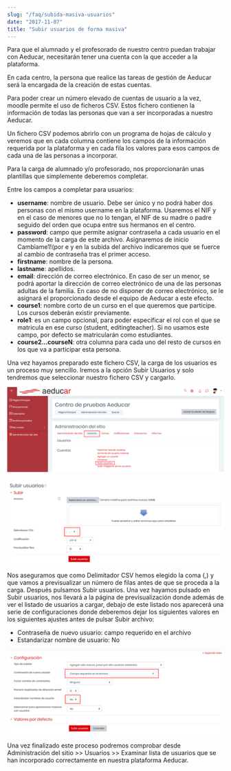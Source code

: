 ```yaml
---
slug: "/faq/subida-masiva-usuarios"
date: "2017-11-07"
title: "Subir usuarios de forma masiva"
---
```


Para que el alumnado y el profesorado de nuestro centro puedan trabajar con Aeducar, necesitarán tener una cuenta con la que acceder a la plataforma.

En cada centro, la persona que realice las tareas de gestión de Aeducar será la encargada de la creación de estas cuentas. 

Para poder crear un número elevado de cuentas de usuario a la vez, moodle permite el uso de ficheros CSV. Estos fichero contienen la información de todas las personas que van a ser incorporadas a nuestro Aeducar.

Un fichero CSV podemos abrirlo con un programa de hojas de cálculo y veremos que en cada columna contiene los campos de la información requerida por la plataforma y en cada fila los valores para esos campos de cada una de las personas a incorporar.

Para la carga de alumnado y/o profesorado, nos proporcionarán unas plantillas que simplemente deberemos completar.

Entre los campos a completar para usuarios:

- **username**: nombre de usuario. Debe ser único y no podrá haber dos personas con el mismo username en la plataforma. Usaremos el NIF y en el caso de menores que no lo tengan, el NIF de su madre o padre seguido del orden que ocupa entre sus hermanos en el centro.
- **password**: campo que permite asignar contraseña a cada usuario en el momento de la carga de este archivo. Asignaremos de inicio Cambiame1!(por e y en la subida del archivo indicaremos que se fuerce al cambio de contraseña tras el primer acceso. 
- **firstname**: nombre de la persona.
- **lastname**: apellidos.
- **email**: dirección de correo electrónico. En caso de ser un menor, se podrá aportar la dirección de correo electrónico de una de las personas adultas de la familia. En caso de no disponer de correo electrónico, se  le asignará el proporcionado desde el equipo de Aeducar a este efecto.
- **course1**: nombre corto de un curso en el que queremos que participe. Los cursos deberán existir previamente. 
- **role1**: es un campo opcional, para poder especificar el rol con el que se matricula en ese curso (student, editingteacher). Si no usamos este campo, por defecto se matricularán como estudiantes. 
- **course2...courseN**: otra columna para cada uno del resto de cursos en los que va a participar esta persona.

Una vez hayamos preparado este fichero CSV, la carga de los usuarios es un proceso muy sencillo. Iremos a la opción Subir Usuarios y solo tendremos que seleccionar nuestro fichero CSV y cargarlo. 

![](./subir-usuarios-1.png)

![](./subir-usuarios-2.png)


Nos aseguramos que como Delimitador CSV hemos elegido la coma (,) y que vamos a previsualizar un número de filas antes de que se proceda a la carga. Después pulsamos Subir usuarios.
Una vez hayamos pulsado en Subir usuarios, nos llevará a la página de previsualización donde además de ver el listado de usuarios a cargar, debajo de este listado nos aparecerá una serie de configuraciones donde deberemos dejar los siguientes valores en los siguientes ajustes antes de pulsar Subir archivo:

- Contraseña de nuevo usuario: campo requerido en el archivo
- Estandarizar nombre de usuario: No

![](./subir-usuarios-3.png)

Una vez finalizado este proceso podremos comprobar desde Administración del sitio >> Usuarios >> Examinar lista de usuarios que se han incorporado correctamente en nuestra plataforma Aeducar. 
